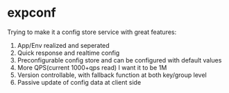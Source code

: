 # expconf

Trying to make it a config store service with great features:
1. App/Env realized and seperated
2. Quick response and realtime config
3. Preconfigurable config store and can be configured with default values
4. More QPS(current 1000+qps read) I want it to be 1M
5. Version controllable, with fallback function at both key/group level
6. Passive update of config data at client side

